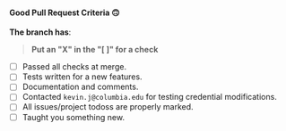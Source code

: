 #### Good Pull Request Criteria 🙃

**The branch has**:
> **Put an "X" in the "[ ]" for a check**
- [ ] Passed all checks at merge.
- [ ] Tests written for a new features.
- [ ] Documentation and comments.
- [ ] Contacted `kevin.j@columbia.edu` for testing credential modifications.
- [ ] All issues/project todoss are properly marked.
- [ ] Taught you  something new.
